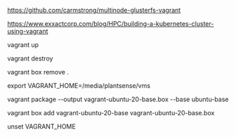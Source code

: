https://github.com/carmstrong/multinode-glusterfs-vagrant

https://www.exxactcorp.com/blog/HPC/building-a-kubernetes-cluster-using-vagrant

 vagrant up
 
vagrant destroy

vagrant box remove .

export VAGRANT_HOME=/media/plantsense/vms

vagrant package --output vagrant-ubuntu-20-base.box --base ubuntu-base

vagrant box add  vagrant-ubuntu-20-base vagrant-ubuntu-20-base.box

unset VAGRANT_HOME